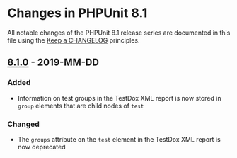 # Changes in PHPUnit 8.1

All notable changes of the PHPUnit 8.1 release series are documented in this file using the [Keep a CHANGELOG](http://keepachangelog.com/) principles.

## [8.1.0] - 2019-MM-DD

### Added

* Information on test groups in the TestDox XML report is now stored in `group` elements that are child nodes of `test`

### Changed

* The `groups` attribute on the `test` element in the TestDox XML report is now deprecated

[8.1.0]: https://github.com/sebastianbergmann/phpunit/compare/8.0...8.1.0

